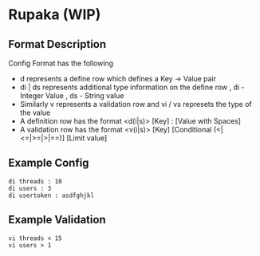 # Rupaka (WIP)

## Format Description 

Config Format has the following 
  - d represents a define row which defines a Key -> Value pair 
  - di | ds represents additional type information on the define row , di - Integer Value , ds - String value
  - Similarly v represents a validation row and vi / vs  represets the type of the value 
  - A definition row has the format <d(i|s)> [Key] : [Value with Spaces] 
  - A validation row has the format <v(i|s)> [Key]  [Conditional (<|<=|>=|>|==)] [Limit value]


## Example Config 

```
di threads : 10
di users : 3
di usertoken : asdfghjkl
```

## Example Validation 

```
vi threads < 15
vi users > 1

```
